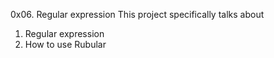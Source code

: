 0x06. Regular expression
This project specifically talks about 
1. Regular expression
2. How to use Rubular
